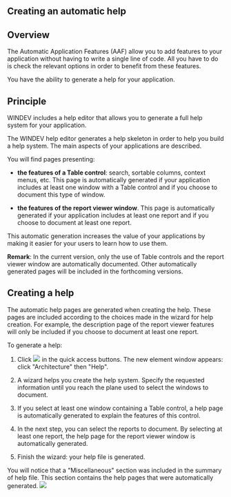 


## Creating an automatic help
			



<a name="NOTE1"></a>
<a name="NOTE1_1"></a>


## Overview
<a name="overview_ELTTEXTE000102"></a>
The Automatic Application Features (AAF) allow you to add features to your application without having to write a single line of code. All you have to do is check the relevant options in order to benefit from these features.

You have the ability to generate a help for your application.

<a name="NOTE2"></a>
<a name="NOTE2_1"></a>


## Principle
<a name="principle_ELTTEXTE000126"></a>
WINDEV includes a help editor that allows you to generate a full help system for your application.

The WINDEV help editor generates a help skeleton in order to help you build a help system. The main aspects of your applications are described.

You will find pages presenting:

- **the features of a Table control**: search, sortable columns, context menus, etc. 
	This page is automatically generated if your application includes at least one window with a Table control and if you choose to document this type of window.

- **the features of the report viewer window**.
	This page is automatically generated if your application includes at least one report and if you choose to document at least one report.




This automatic generation increases the value of your applications by making it easier for your users to learn how to use them.

**Remark**: In the current version, only the use of Table controls and the report viewer window are automatically documented. Other automatically generated pages will be included in the forthcoming versions.

<a name="NOTE3"></a>
<a name="NOTE3_1"></a>


## Creating a help
<a name="creating_help_ELTTEXTE000150"></a>
The automatic help pages are generated when creating the help. These pages are included according to the choices made in the wizard for help creation. For example, the description page of the report viewer features will only be included if you choose to document at least one report.

To generate a help:

1. Click ![](https://doc.pcsoft.fr/en-US/images/image.awp?langid=3&name=ico_nouveau.gif)
 in the quick access buttons. The new element window appears: click "Architecture" then "Help".

2. A wizard helps you create the help system. Specify the requested information until you reach the plane used to select the windows to document.

3. If you select at least one window containing a Table control, a help page is automatically generated to explain the features of this control.

4. In the next step, you can select the reports to document. By selecting at least one report, the help page for the report viewer window is automatically generated.

5. Finish the wizard: your help file is generated.




You will notice that a "Miscellaneous" section was included in the summary of help file. This section contains the help pages that were automatically generated.
![](https://doc.pcsoft.fr/en-US/images/image.awp?langid=3&name=Fonctionnalites_auto_Aide2.gif)



